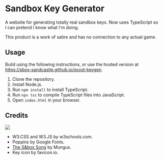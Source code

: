 # Sandbox Key Generator
A website for generating totally real sandbox keys. Now uses TypeScript so I can pretend I know what I'm doing.

This product is a work of satire and has no connection to any actual game.
## Usage
Build using the following instructions, or use the hosted version at https://sbox-sandcastle.github.io/qxxst-keygen.
1. Clone the repository.
2. Install Node.js.
3. Run `npm install` to install TypeScript.
4. Run `npx tsc` to compile TypeScript files into JavaScript.
5. Open `index.html` in your browser.
## Credits
<a href="https://github.com/sbox-sandcastle/qxxst-keygen/graphs/contributors"><img src="https://contrib.rocks/image?repo=sbox-sandcastle/qxxst-keygen"></a>
- W3.CSS and W3.JS by w3schools.com.
- Poppins by Google Fonts.
- [The S&box Song](https://www.youtube.com/watch?v=HDIapOhV1FM) by Mungus.
- Key icon by favicon.io.